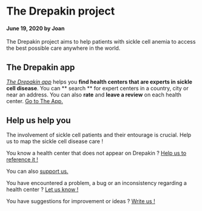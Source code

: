 # The Drepakin project

#### June 19, 2020 by Joan

The Drepakin project aims to help patients with sickle cell anemia to access the best possible care anywhere in the world.

## The Drepakin app

_[The Drepakin app](https://drepakin.com/app)_ helps you **find health centers that are experts in sickle cell disease**. You can ** search ** for expert centers in a country, city or near an address. You can also **rate** and **leave a review** on each health center. [Go to The App.](Https://drepakin.com/app)

## Help us help you

The involvement of sickle cell patients and their entourage is crucial.
Help us to map the sickle cell disease care !

You know a health center that does not appear on Drepakin ? [Help us to reference it !](https://forms.gle/3wWaovcLPs62kEh47)

You can also [support us.](https://paypal.me/pools/c/8nXuBPoX1L)

You have encountered a problem, a bug or an inconsistency regarding a health center ? [Let us know !](mailto:drepakin@gmail.com)

You have suggestions for improvement or ideas ? [Write us !](mailto:drepakin@gmail.com)
